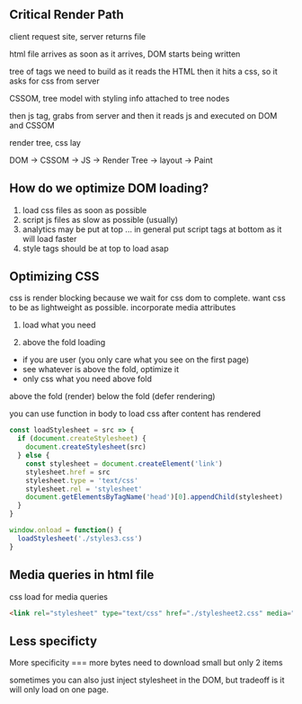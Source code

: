 ## Critical Render Path
client request site, server returns file

html file arrives
as soon as it arrives, DOM starts being written

tree of tags we need to build as it reads the HTML
then it hits a css, so it asks for css from server

CSSOM, tree model with styling info attached to tree nodes

then js tag, grabs from server and then it reads js and executed on DOM
and CSSOM

render tree, css lay

DOM -> CSSOM -> JS -> Render Tree -> layout -> Paint

## How do we optimize DOM loading?
1. load css files as soon as possible
2. script js files as slow as possible (usually)
3. analytics may be put at top ... in general put script tags at bottom as it will load faster
4. style tags should be at top to load asap

## Optimizing CSS
css is render blocking because we wait for css dom to complete.
want css to be as lightweight as possible.
  incorporate
  media attributes

1. load what you need

2. above the fold loading
  - if you are user (you only care what you see on the first page)
  - see whatever is above the fold, optimize it
  - only css what you need above fold

above the fold (render)
below the fold (defer rendering)

you can use function in body to load css after content has rendered

```js
const loadStylesheet = src => {
  if (document.createStylesheet) {
    document.createStylesheet(src)
  } else {
    const stylesheet = document.createElement('link')
    stylesheet.href = src
    stylesheet.type = 'text/css'
    stylesheet.rel = 'stylesheet'
    document.getElementsByTagName('head')[0].appendChild(stylesheet)
  }
}

window.onload = function() {
  loadStylesheet('./styles3.css')
}
```

## Media queries in html file
css load for media queries

```html
<link rel="stylesheet" type="text/css" href="./stylesheet2.css" media="only screen and (min-width: 500px) >
```

## Less specificty
More specificity === more bytes need to download
small but only 2 items

sometimes you can also just inject stylesheet in the DOM, but tradeoff is it will only load on one page.